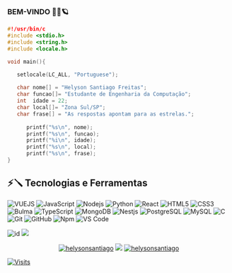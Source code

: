 ### BEM-VINDO 🤘🏻🪐


```c
#!/usr/bin/c
#include <stdio.h>
#include <string.h>
#include <locale.h>

void main(){

   setlocale(LC_ALL, "Portuguese");
   
   char nome[] = "Helyson Santiago Freitas";
   char funcao[]= "Estudante de Engenharia da Computação";
   int  idade = 22;
   char local[]= "Zona Sul/SP";
   char frase[] = "As respostas apontam para as estrelas.";
   
      printf("%s\n", nome);
      printf("%s\n", funcao);
      printf("%i\n", idade);
      printf("%s\n", local);
      printf("%s\n", frase);
}

```
## ⚡🪛 Tecnologias e Ferramentas
![VUEJS](https://img.shields.io/badge/-VueJS-black?style=flat-square&logo=Vue.js)
![JavaScript](https://img.shields.io/badge/-JavaScript-black?style=flat-square&logo=javascript)
![Nodejs](https://img.shields.io/badge/-NodeJS-black?style=flat-square&logo=Node.js)
![Python](https://img.shields.io/badge/-Python-black?style=flat-square&logo=Python)
![React](https://img.shields.io/badge/-ReactJS-black?style=flat-square&logo=react)
![HTML5](https://img.shields.io/badge/-HTML5-black?style=flat-square&logo=html5&logoColor=white)
![CSS3](https://img.shields.io/badge/-CSS3-black?style=flat-square&logo=css3)
![Bulma](https://img.shields.io/badge/-Bulma-black?style=flat-square&logo=bulma)
![TypeScript](https://img.shields.io/badge/-TypeScript-black?style=flat-square&logo=typescript)
![MongoDB](https://img.shields.io/badge/-MongoDB-black?style=flat-square&logo=mongodb)
![Nestjs](https://img.shields.io/badge/-NestJS-black?style=flat-square&logo=Nestjs)
![PostgreSQL](https://img.shields.io/badge/-PostgreSQL-black?style=flat-square&logo=postgresql)
![MySQL](https://img.shields.io/badge/-MySQL-black?style=flat-square&logo=mysql)
![C](https://img.shields.io/badge/-C-black?style=flat-square&logo=c)
![Git](https://img.shields.io/badge/-Git-black?style=flat-square&logo=git)
![GitHub](https://img.shields.io/badge/-GitHub-black?style=flat-square&logo=github)
![Npm](https://img.shields.io/badge/-Npm-black?style=flat-square&logo=npm)
![VS Code](https://img.shields.io/badge/-VS%20Code-black?style=flat-square&logo=visual-studio-code)
 


![id](https://media.giphy.com/media/1iolyr2dobg73XjR7z/giphy.gif)
<img  src="https://github-readme-stats.vercel.app/api/top-langs/?username=helysonsantiago&layout=compact&count_private=true&theme=dark" />






  
  <p align="center">
  <a href="https://www.linkedin.com/in/helyson-santiago-844935233" target="blank"><img src="https://img.shields.io/badge/LinkedIn-0077B5?style=for-the-badge&logo=linkedin&logoColor=white" alt="helysonsantiago"/></a> 
  <a href="https://twitter.com/helysonSant" target="blank"><img src="https://img.shields.io/badge/Twitter-1DA1F2?style=for-the-badge&logo=twitter&logoColor=white" /></a> 
  <a href="https://discord.gg/AUQrxMmrwz" target="blank"><img src="https://img.shields.io/badge/Discord-20BEFF?&style=for-the-badge&logo=discord&logoColor=white" alt="helysonsantiago"  /></a> 
</p>

<a href="https://visitor-badge.laobi.icu/badge?page_id=vidyabhandary.visitor-badge&title=Visits"><img src="https://visitor-badge.laobi.icu/badge?page_id=helysonsantiago.visitor-badge&title=Visits" align="center"  alt="Visits">
  

